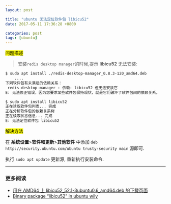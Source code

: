 ```yaml
---
layout: post

title: "ubuntu 无法定位软件包 libicu52"
date: 2017-05-11 17:36:28 +0800

categories: post
tags: [ubuntu]
---
```


<mark>问题描述</mark>

>安装`redis desktop manager`的时候,提示 **libicu52** 无法安装:

```bash
$ sudo apt install ./redis-desktop-manager_0.8.3-120_amd64.deb
    ....
下列软件包有未满足的依赖关系：
 redis-desktop-manager : 依赖: libicu52 但无法安装它
E: 无法修正错误，因为您要求某些软件包保持现状，就是它们破坏了软件包间的依赖关系。

$ sudo apt install libicu52                                             100 ↵
正在读取软件包列表... 完成
正在分析软件包的依赖关系树       
正在读取状态信息... 完成       
E: 无法定位软件包 libicu52
```

<mark>解决方法</mark>

在 **系统设置**>**软件和更新**>**其他软件** 中添加 `deb http://security.ubuntu.com/ubuntu trusty-security main` 源即可.

执行 `sudo apt update` 更新源, 重新执行安装命令.

---
### 更多阅读
- [用在 AMD64 上 libicu52_52.1-3ubuntu0.6_amd64.deb 的下载页面](http://packages.ubuntu.com/trusty/amd64/libicu52/download)
- [Binary package “libicu52” in ubuntu wily](https://launchpad.net/ubuntu/wily/+package/libicu52)
